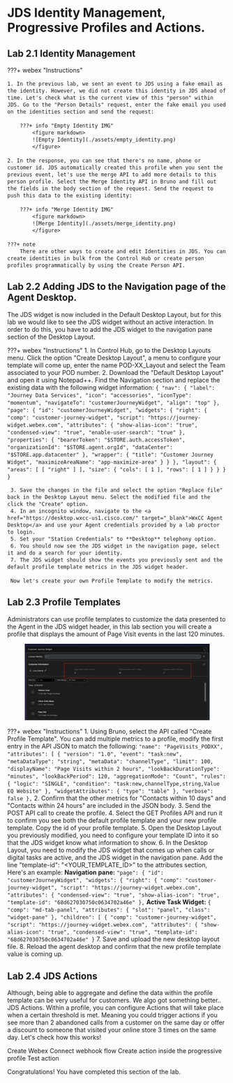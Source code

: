# JDS Identity Management, Progressive Profiles and Actions. 

## Lab 2.1 Identity Management

???+ webex "Instructions"

    1. In the previous lab, we sent an event to JDS using a fake email as the identity. However, we did not create this identity in JDS ahead of time. Let's check what is the current view of this "person" within JDS. Go to the "Person Details" request, enter the fake email you used on the identities section and send the request: 

        ???+ info "Empty Identity IMG"
            <figure markdown>
            ![Empty Identity](./assets/empty_identity.png)
            </figure>

    2. In the response, you can see that there's no name, phone or customer id. JDS automatically created this profile when you sent the previous event, let's use the merge API to add more details to this person profile. Select the Merge Identity API in Bruno and fill out the fields in the body section of the request. Send the request to push this data to the existing identity: 

        ???+ info "Merge Identity IMG"
            <figure markdown>
            ![Merge Identity](./assets/merge_identity.png)
            </figure>

    ???+ note
        There are other ways to create and edit Identities in JDS. You can create identities in bulk from the Control Hub or create person profiles programmatically by using the Create Person API. 

## Lab 2.2 Adding JDS to the Navigation page of the Agent Desktop. 

The JDS widget is now included in the Default Desktop Layout, but for this lab we would like to see the JDS widget without an active interaction. In order to do this, you have to add the JDS widget to the navigation pane section of the Desktop Layout. 

???+ webex "Instructions"
    1. In Control Hub, go to the Desktop Layouts menu. Click the option "Create Desktop Layout", a menu to configure your template will come up, enter the name POD-XX_Layout and select the Team associated to your POD number. 
    2. Download the "Default Desktop Layout" and open it using Notepad++. Find the Navigation section and replace the existing data with the following widget information:
    ```
    {
      "nav": {
        "label": "Journey Data Services",
        "icon": "accessories",
        "iconType": "momentum",
        "navigateTo": "customerJourneyWidget",
        "align": "top"
      },
      "page": {
        "id": "customerJourneyWidget",
        "widgets": {
          "right": {
            "comp": "customer-journey-widget",
            "script": "https://journey-widget.webex.com",
            "attributes": {
              "show-alias-icon": "true",
              "condensed-view": "true",
              "enable-user-search": "true"
            },
            "properties": {
              "bearerToken": "$STORE.auth.accessToken",
              "organizationId": "$STORE.agent.orgId",
              "dataCenter": "$STORE.app.datacenter"
            },
            "wrapper": {
              "title": "Customer Journey Widget",
              "maximizeAreaName": "app-maximize-area"
            }
          }
        },
        "layout": {
          "areas": [
            [
              "right"
            ]
          ],
          "size": {
            "cols": [
              1
            ],
            "rows": [
              1
            ]
          }
        }
      }
    }
    ```

     3. Save the changes in the file and select the option "Replace file" back in the Desktop Layout menu. Select the modified file and the click the "Create" option. 
     4. In an incognito window, navigate to the <a href="https://desktop.wxcc-us1.cisco.com/" target="_blank">WxCC Agent Desktop</a> and use your Agent credentials provided by a lab proctor to login.
     5. Set your "Station Credentials" to **Desktop** telephony option.
     6. You should now see the JDS widget in the navigation page, select it and do a search for your identity. 
     7. The JDS widget should show the events you previously sent and the default profile template metrics in the JDS widget header. 

     Now let's create your own Profile Template to modify the metrics. 

## Lab 2.3 Profile Templates
Administrators can use profile templates to customize the data presented to the Agent in the JDS widget header, in this lab section you will create a profile that displays the amount of Page Visit events in the last 120 minutes. 
            <figure markdown>
            ![Profile Template](./assets/profile_template.png)
            </figure>

???+ webex "Instructions"
    1. Using Bruno, select the API called "Create Profile Template". You can add multiple metrics to a profile, modify the first entry in the API JSON to match the following: 
    ```
    "name": "PageVisits_PODXX",
    "attributes": [
        {
            "version": "1.0",
            "event": "task:new",
            "metaDataType": "string",
            "metaData": "channelType",
            "limit": 100,
            "displayName": "Page Visits within 2 hours",
            "lookBackDurationType": "minutes",
            "lookBackPeriod": 120,
            "aggregationMode": "Count",
            "rules": {
                "logic": "SINGLE",
                "condition": "task:new,channelType,string,Value EQ Website"
            },
            "widgetAttributes": {
                "type": "table"
            },
            "verbose": false
        },
    ```
    2. Confirm that the other metrics for "Contacts within 10 days" and "Contacts within 24 hours" are included in the JSON body. 
    3. Send the POST API call to create the profile.
    4. Select the GET Profiles API and run it to confirm you see both the default profile template and your new profile template. Copy the id of your profile template. 
    5. Open the Desktop Layout you previously modified, you need to configure your template ID into it so that the JDS widget know what information to show. 
    6. In the Desktop Layout, you need to modify the JDS widget that comes up when calls or digital tasks are active, and the JDS widget in the navigation pane. Add the line "template-id": "<YOUR_TEMPLATE_ID>" to the attributes section, Here's an example: 
    **Navigation pane:**
    ```
    "page": {
            "id": "customerJourneyWidget",
            "widgets": {
              "right": {
                "comp": "customer-journey-widget",
                "script": "https://journey-widget.webex.com",
                "attributes": {
                  "condensed-view": "true",
                  "show-alias-icon": "true",
                  "template-id": "68d627030750c0634702a46e"
                },
    ```
    **Active Task Widget:**
    ```
    {
            "comp": "md-tab-panel",
            "attributes": {
              "slot": "panel",
              "class": "widget-pane"
            },
            "children": [
              {
                "comp": "customer-journey-widget",
                "script": "https://journey-widget.webex.com",
                "attributes": {
                  "show-alias-icon": "true",
                  "condensed-view": "true",
                  "template-id": "68d627030750c0634702a46e"
                }
    ```
    7. Save and upload the new desktop layout file. 
    8. Reload the agent desktop and confirm that the new profile template value is coming up. 



## Lab 2.4 JDS Actions

Although, being able to aggregate and define the data within the profile template can be very useful for customers. We algo got something better.. JDS Actions. Within a profile, you can configure Actions that will take place when a certain threshold is met. Meaning you could trigger actions if you see more than 2 abandoned calls from a customer on the same day or offer a discount to someone that visited your online store 3 times on the same day. Let's check how this works! 



Create Webex Connect webhook flow
Create action inside the progressive profile
Test action




Congratulations! You have completed this section of the lab.
